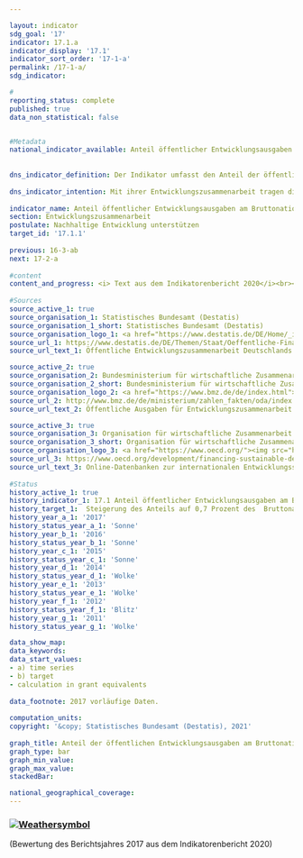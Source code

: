 ```yaml
---

layout: indicator    
sdg_goal: '17'    
indicator: 17.1.a    
indicator_display: '17.1'    
indicator_sort_order: '17-1-a'    
permalink: /17-1-a/    
sdg_indicator:     

#    
reporting_status: complete    
published: true    
data_non_statistical: false    


#Metadata    
national_indicator_available: Anteil öffentlicher Entwicklungsausgaben am Bruttonationaleinkommen
    
    
dns_indicator_definition: Der Indikator umfasst den Anteil der öffentlichen Entwicklungsausgaben (Official Development Assistance, ODA) im Verhältnis zum Bruttonationaleinkommen (BNE). Seit 2018 erfolgt die Berechnung nach der Zuschussäquivalent-Methode.    
    
dns_indicator_intention: Mit ihrer Entwicklungszusammenarbeit tragen die Geber dazu bei, die weltweite Armut zu mindern, humanitäre Notlagen zu lindern, den Frieden zu sichern, Demokratie zu verwirklichen sowie die Globalisierung gerecht zu gestalten und die Umwelt zu schützen. Um dieser Verantwortung gerecht zu werden, bekennt sich die Bundesregierung zum ursprünglich 1970 von der Generalversammlung der Vereinten Nationen festgelegten Ziel, den Anteil öffentlicher Entwicklungsausgaben am Bruttonationaleinkommen (ODA-Quote) auf 0,7&nbsp;% zu steigern. Zielsetzung des Indikators in der Deutschen Nachhaltigkeitsstrategie ist, dieses Ziel für Deutschland spätestens bis zum Jahr 2030 zu erreichen.    
    
indicator_name: Anteil öffentlicher Entwicklungsausgaben am Bruttonationaleinkommen<br><br>    
section: Entwicklungszusammenarbeit    
postulate: Nachhaltige Entwicklung unterstützen    
target_id: '17.1.1'    
    
previous: 16-3-ab    
next: 17-2-a    
    
#content    
content_and_progress: <i> Text aus dem Indikatorenbericht 2020</i><br><br>Datengrundlage des Indikators sind die Statistiken der Leistungen der deutschen Entwicklungszusammenarbeit, die im Auftrag des Bundesministeriums für wirtschaftliche Zusammenarbeit und Entwicklung (BMZ) vom Statistischen Bundesamt erstellt werden. Die Anrechenbarkeit einer Leistung als ODA ist durch Richtlinien des Entwicklungsausschusses (DAC) der Organisation für wirtschaftliche Zusammenarbeit und Entwicklung (OECD) definiert. ODA sind öffentliche Leistungen, die mit dem Ziel der Förderung der wirtschaftlichen und sozialen Entwicklung von Entwicklungsländern vergeben werden. Zur ODA zählen vor allem Ausgaben für die finanzielle und technische Zusammenarbeit mit Entwicklungsländern, humanitäre Hilfe sowie Beiträge für Entwicklungszusammenarbeit an multilaterale Institutionen wie zum Beispiel die Vereinten Nationen, die Europäische Union, die Weltbankgruppe oder regionale Entwicklungsbanken. Darüber hinaus sind unter bestimmten Voraussetzungen Ausgaben für Friedensmissionen, Schuldenerleichterungen sowie bestimmte Ausgaben für Entwicklung im Geberland, wie Studienplatzkosten für Studierende aus Entwicklungsländern, Flüchtlingskosten im Inland oder Ausgaben für entwicklungsspezifische Forschung, ODA-anrechenbar.<br><br>Der DAC definiert auch die Liste der ODA-fähigen Entwicklungsländer. Diese umfasst die am wenigsten entwickelten Länder (LDCs) sowie weitere Länder mit niedrigem und mittlerem BNE pro Kopf. Die Liste wird in der Regel dreijährlich aktualisiert. Veränderungen des Indikators können sich also auch dadurch ergeben, dass einzelne oder mehrere Länder in die Liste aufgenommen werden oder aus ihr herausfallen.<br><br>2018 fand eine Änderung der Bewertung für ODA–Darlehen statt, bei der das bisherige Brutto-Netto-Prinzip durch die Zuschussäquivalent-Methode abgelöst wurde. Bei dieser Methode wird der Zuschussanteil eines ODA-Darlehens ermittelt und nur dieser wird als ODA angerechnet. Durch die neue Bewertungsmethode soll die Vergleichbarkeit von ODA-Darlehen und ODA-Zuschüssen gewährleistet werden. <br><br>Die deutsche ODA nach neuer Methode betrug 2019&nbsp;21,6 Milliarden Euro und lag damit geringfügig höher als 2018 (21,2 Milliarden Euro). Der ODA-Anteil am deutschen BNE lag in 2019 wie 2018 bei 0,61&nbsp;%. Zum Vergleich beliefen sich die Netto-ODA-Leistungen (bis 2017 gültige Berechnungsmethode) im Jahr 2019 auf rund 21,5 Milliarden Euro. Dies bedeutet einen Rückgang um 1&nbsp;% im Vergleich zum Vorjahr (21,8 Milliarden Euro).<br><br>Im internationalen Vergleich war Deutschland 2019 absolut gesehen erneut zweitgrößter Geber hinter den USA und vor Großbritannien (vorläufige Ergebnisse). Die deutsche ODA-Quote von 0,61&nbsp;% lag über dem Durchschnittswert der EU-Mitglieder des DAC (0,48&nbsp;%, vorläufige Ergebnisse). Im Hinblick auf die ODA-Quote lag Deutschland auf Platz 6 der 29 DAC-Mitglieds-länder. Das internationale Ziel von 0,7&nbsp;% erreichten nach vorläufigen Ergebnissen für das Jahr 2019 die DAC-Länder Luxemburg, Norwegen, Schweden, Dänemark und Großbritannien.<br><br>Neben der öffentlichen Entwicklungszusammenarbeit werden auch von privater Seite Eigen-mittel, zum Beispiel von Kirchen, Stiftungen und Verbänden, aufgewendet. Hierbei handelt es sich insbesondere um Beiträge und Spenden. Diese private Entwicklungszusammenarbeit, die nicht ODA-relevant ist, belief sich 2019 auf 1,36 Milliarden Euro, was einem Anteil von 0,04&nbsp;% am Bruttonationaleinkommen entsprach. Private Direktinvestitionen in den Entwicklungsländern betrugen 10,2 Milliarden Euro im Jahr 2019 (vorläufige Ergebnisse).    
    
#Sources    
source_active_1: true                    
source_organisation_1: Statistisches Bundesamt (Destatis)                    
source_organisation_1_short: Statistisches Bundesamt (Destatis)                    
source_organisation_logo_1: <a href="https://www.destatis.de/DE/Home/_inhalt.html"><img src="https://g205sdgs.github.io/sdg-indicators/public/logos/destatis.png" alt=" Statistisches Bundesamt (Destatis)" title="Klicken Sie hier um zu der Homepage der Organisation zu gelangen" /></a>                    
source_url_1: https://www.destatis.de/DE/Themen/Staat/Oeffentliche-Finanzen/Entwicklungszusammenarbeit/_inhalt.html                        
source_url_text_1: Öffentliche Entwicklungszusammenarbeit Deutschlands                        

source_active_2: true                    
source_organisation_2: Bundesministerium für wirtschaftliche Zusammenarbeit und Entwicklung (BMZ)                    
source_organisation_2_short: Bundesministerium für wirtschaftliche Zusammenarbeit und Entwicklung (BMZ)                    
source_organisation_logo_2: <a href="https://www.bmz.de/de/index.html"><img src="https://g205sdgs.github.io/sdg-indicators/public/logos/bmz.png" alt=" Bundesministerium für wirtschaftliche Zusammenarbeit und Entwicklung (BMZ)" title="Klicken Sie hier um zu der Homepage der Organisation zu gelangen" /></a>                    
source_url_2: http://www.bmz.de/de/ministerium/zahlen_fakten/oda/index.html                        
source_url_text_2: Öffentliche Ausgaben für Entwicklungszusammenarbeit                        

source_active_3: true                    
source_organisation_3: Organisation für wirtschaftliche Zusammenarbeit und Entwicklung (OECD)                    
source_organisation_3_short: Organisation für wirtschaftliche Zusammenarbeit und Entwicklung (OECD)                    
source_organisation_logo_3: <a href="https://www.oecd.org/"><img src="https://g205sdgs.github.io/sdg-indicators/public/logos/oecd.png" alt=" Organisation für wirtschaftliche Zusammenarbeit und Entwicklung (OECD)" title="Klicken Sie hier um zu der Homepage der Organisation zu gelangen" /></a>                    
source_url_3: https://www.oecd.org/development/financing-sustainable-development/development-finance-data/idsonline.htm                        
source_url_text_3: Online-Datenbanken zur internationalen Entwicklungsstatistik                        
    
#Status    
history_active_1: true
history_indicator_1: 17.1 Anteil öffentlicher Entwicklungsausgaben am Bruttonationaleinkommen
history_target_1:  Steigerung des Anteils auf 0,7 Prozent des  Bruttonationaleinkommens bis 2030
history_year_a_1: '2017'                            
history_status_year_a_1: 'Sonne'
history_year_b_1: '2016'                            
history_status_year_b_1: 'Sonne'
history_year_c_1: '2015'                            
history_status_year_c_1: 'Sonne'
history_year_d_1: '2014'                            
history_status_year_d_1: 'Wolke'
history_year_e_1: '2013'                            
history_status_year_e_1: 'Wolke'
history_year_f_1: '2012'                            
history_status_year_f_1: 'Blitz'
history_year_g_1: '2011'                            
history_status_year_g_1: 'Wolke'    

data_show_map:     
data_keywords:    
data_start_values:     
- a) time series
- b) target
- calculation in grant equivalents
    
data_footnote: 2017 vorläufige Daten.    
    
computation_units:     
copyright: '&copy; Statistisches Bundesamt (Destatis), 2021'
    
graph_title: Anteil der öffentlichen Entwicklungsausgaben am Bruttonationaleinkommen    
graph_type: bar    
graph_min_value:     
graph_max_value:     
stackedBar:    

national_geographical_coverage:     
---    
```

<div>
  <div class="my-header">
    <h3>
      <a href="https://sustainabledevelopment-deutschland.github.io/status/"><img src="https://g205sdgs.github.io/sdg-indicators/public/Wettersymbole/Sonne.png" title="Bei Fortsetzung der Entwicklung beträgt die Abweichung vom Zielwert weniger als 5&nbsp;% der Differenz zwischen Zielwert und aktuellem Wert" alt="Weathersymbol" />
      </a>
    </h3>
  </div>
  <div class="my-header-note">
    <span> (Bewertung des Berichtsjahres 2017 aus dem Indikatorenbericht 2020)</span>
  </div>
</div>